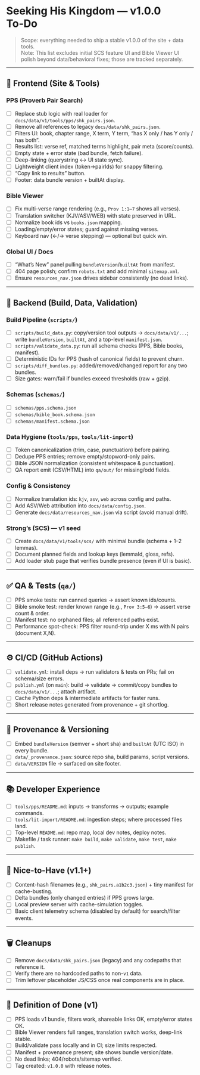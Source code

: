 # Seeking His Kingdom — v1.0.0 To‑Do

> Scope: everything needed to ship a stable v1.0.0 of the site + data tools.  
> Note: This list excludes initial SCS feature UI and Bible Viewer UI polish beyond data/behavioral fixes; those are tracked separately.

---

## 🚀 Frontend (Site & Tools)

### PPS (Proverb Pair Search)
- [ ] Replace stub logic with real loader for `docs/data/v1/tools/pps/shk_pairs.json`.
- [ ] Remove all references to legacy `docs/data/shk_pairs.json`.
- [ ] Filters UI: book, chapter range, X term, Y term, “has X only / has Y only / has both”.
- [ ] Results list: verse ref, matched terms highlight, pair meta (score/counts).
- [ ] Empty state + error state (bad bundle, fetch failure).
- [ ] Deep-linking (querystring ↔ UI state sync).
- [ ] Lightweight client index (token→pairIds) for snappy filtering.
- [ ] “Copy link to results” button.
- [ ] Footer: data bundle version + builtAt display.

### Bible Viewer
- [ ] Fix multi-verse range rendering (e.g., `Prov 1:1–7` shows all verses).
- [ ] Translation switcher (KJV/ASV/WEB) with state preserved in URL.
- [ ] Normalize book ids vs `books.json` mapping.
- [ ] Loading/empty/error states; guard against missing verses.
- [ ] Keyboard nav (←/→ verse stepping) — optional but quick win.

### Global UI / Docs
- [ ] “What’s New” panel pulling `bundleVersion`/`builtAt` from manifest.
- [ ] 404 page polish; confirm `robots.txt` and add minimal `sitemap.xml`.
- [ ] Ensure `resources_nav.json` drives sidebar consistently (no dead links).

---

## 🧰 Backend (Build, Data, Validation)

### Build Pipeline (`scripts/`)
- [ ] `scripts/build_data.py`: copy/version tool outputs → `docs/data/v1/...`; write `bundleVersion`, `builtAt`, and a top-level `manifest.json`.
- [ ] `scripts/validate_data.py`: run all schema checks (PPS, Bible books, manifest).
- [ ] Deterministic IDs for PPS (hash of canonical fields) to prevent churn.
- [ ] `scripts/diff_bundles.py`: added/removed/changed report for any two bundles.
- [ ] Size gates: warn/fail if bundles exceed thresholds (raw + gzip).

### Schemas (`schemas/`)
- [ ] `schemas/pps.schema.json`
- [ ] `schemas/bible_book.schema.json`
- [ ] `schemas/manifest.schema.json`

### Data Hygiene (`tools/pps`, `tools/lit-import`)
- [ ] Token canonicalization (trim, case, punctuation) before pairing.
- [ ] Dedupe PPS entries; remove empty/stopword-only pairs.
- [ ] Bible JSON normalization (consistent whitespace & punctuation).
- [ ] QA report emit (CSV/HTML) into `qa/out/` for missing/odd fields.

### Config & Consistency
- [ ] Normalize translation ids: `kjv`, `asv`, `web` across config and paths.
- [ ] Add ASV/Web attribution into `docs/data/config.json`.
- [ ] Generate `docs/data/resources_nav.json` via script (avoid manual drift).

### Strong’s (SCS) — v1 seed
- [ ] Create `docs/data/v1/tools/scs/` with minimal bundle (schema + 1–2 lemmas).
- [ ] Document planned fields and lookup keys (lemmaId, gloss, refs).
- [ ] Add loader stub page that verifies bundle presence (even if UI is basic).

---

## ✅ QA & Tests (`qa/`)
- [ ] PPS smoke tests: run canned queries → assert known ids/counts.
- [ ] Bible smoke test: render known range (e.g., `Prov 3:5–6`) → assert verse count & order.
- [ ] Manifest test: no orphaned files; all referenced paths exist.
- [ ] Performance spot-check: PPS filter round-trip under X ms with N pairs (document X,N).

---

## ⚙️ CI/CD (GitHub Actions)
- [ ] `validate.yml`: install deps → run validators & tests on PRs; fail on schema/size errors.
- [ ] `publish.yml` (on `main`): build → validate → commit/copy bundles to `docs/data/v1/...`; attach artifact.
- [ ] Cache Python deps & intermediate artifacts for faster runs.
- [ ] Short release notes generated from provenance + git shortlog.

---

## 🧾 Provenance & Versioning
- [ ] Embed `bundleVersion` (semver + short sha) and `builtAt` (UTC ISO) in every bundle.
- [ ] `data/_provenance.json`: source repo sha, build params, script versions.
- [ ] `data/VERSION` file → surfaced on site footer.

---

## 📚 Developer Experience
- [ ] `tools/pps/README.md`: inputs → transforms → outputs; example commands.
- [ ] `tools/lit-import/README.md`: ingestion steps; where processed files land.
- [ ] Top-level `README.md`: repo map, local dev notes, deploy notes.
- [ ] Makefile / task runner: `make build`, `make validate`, `make test`, `make publish`.

---

## 🧪 Nice-to-Have (v1.1+)
- [ ] Content-hash filenames (e.g., `shk_pairs.a1b2c3.json`) + tiny manifest for cache-busting.
- [ ] Delta bundles (only changed entries) if PPS grows large.
- [ ] Local preview server with cache-simulation toggles.
- [ ] Basic client telemetry schema (disabled by default) for search/filter events.

---

## 🗑️ Cleanups
- [ ] Remove `docs/data/shk_pairs.json` (legacy) and any codepaths that reference it.
- [ ] Verify there are no hardcoded paths to non-`v1` data.
- [ ] Trim leftover placeholder JS/CSS once real components are in place.

---

## 📌 Definition of Done (v1)
- [ ] PPS loads v1 bundle, filters work, shareable links OK, empty/error states OK.
- [ ] Bible Viewer renders full ranges, translation switch works, deep-link stable.
- [ ] Build/validate pass locally and in CI; size limits respected.
- [ ] Manifest + provenance present; site shows bundle version/date.
- [ ] No dead links; 404/robots/sitemap verified.
- [ ] Tag created: `v1.0.0` with release notes.
